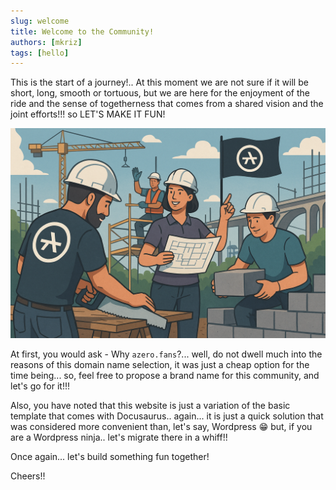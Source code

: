 ```yaml
---
slug: welcome
title: Welcome to the Community!
authors: [mkriz]
tags: [hello]
---
```


This is the start of a journey!.. At this moment we are not sure if it will be short, long, smooth or tortuous, but we are here for the enjoyment of the ride and the sense of togetherness that comes from a shared vision and the joint efforts!!! so LET'S MAKE IT FUN!

<!-- truncate -->


![hello](community.png)

At first, you would ask - Why `azero.fans`?... well, do not dwell much into the reasons of this domain name selection, it was just a cheap option for the time being... so, feel free to propose a brand name for this community, and let's go for it!!!

Also, you have noted that this website is just a variation of the basic template that comes with Docusaurus.. again... it is just a quick solution that was considered more convenient than, let's say, Wordpress :grin: but, if you are a Wordpress ninja.. let's migrate there in a whiff!!

Once again... let's build something fun together!

Cheers!!
